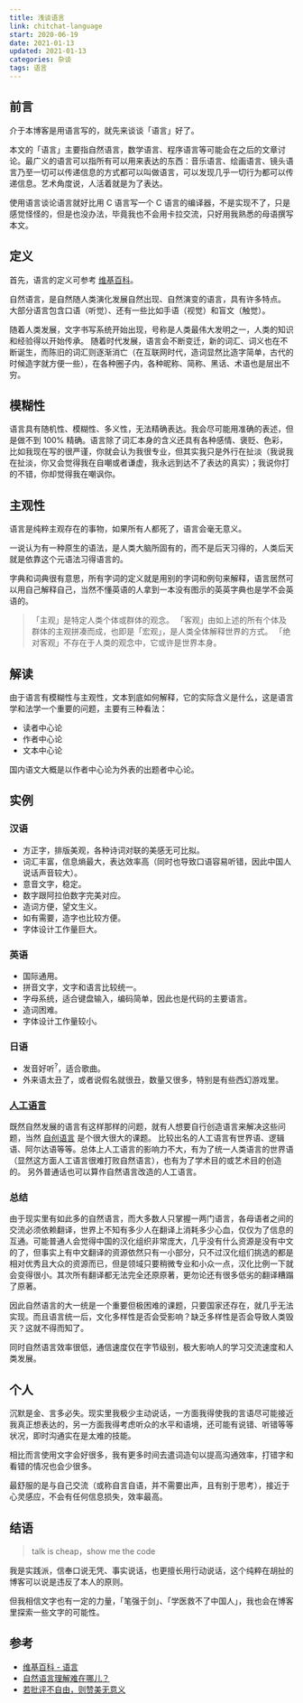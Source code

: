 ```yaml
---
title: 浅谈语言
link: chitchat-language
start: 2020-06-19
date: 2021-01-13
updated: 2021-01-13
categories: 杂谈
tags: 语言
---
```


## 前言

介于本博客是用语言写的，就先来谈谈「语言」好了。

本文的「语言」主要指自然语言，数学语言、程序语言等可能会在之后的文章讨论。最广义的语言可以指所有可以用来表达的东西：音乐语言、绘画语言、镜头语言乃至一切可以传递信息的方式都可以叫做语言，可以发现几乎一切行为都可以传递信息。艺术角度说，人活着就是为了表达。

使用语言谈论语言就好比用 C 语言写一个 C 语言的编译器，不是实现不了，只是感觉怪怪的，但是也没办法，毕竟我也不会用卡拉交流，只好用我熟悉的母语撰写本文。

<!-- more -->

## 定义

首先，语言的定义可参考 [维基百科](https://zh.wikipedia.org/wiki/%E8%AF%AD%E8%A8%80)。

自然语言，是自然随人类演化发展自然出现、自然演变的语言，具有许多特点。
大部分语言包含口语（听觉）、还有一些比如手语（视觉）和盲文（触觉）。

随着人类发展，文字书写系统开始出现，号称是人类最伟大发明之一，人类的知识和经验得以开始传承。
随着时代发展，语言会不断变迁，新的词汇、词义也在不断诞生，而陈旧的词汇则逐渐消亡（在互联网时代，造词显然比造字简单，古代的时候造字就方便一些），在各种圈子内，各种昵称、简称、黑话、术语也是层出不穷。

## 模糊性

语言具有随机性、模糊性、多义性，无法精确表达。我会尽可能用准确的表述，但是做不到 100% 精确。语言除了词汇本身的含义还具有各种感情、褒贬、色彩，比如我现在写的很严谨，你就会认为我很专业，但其实我只是外行在扯淡（我说我在扯淡，你又会觉得我在自嘲或者谦虚，我永远到达不了表达的真实）；我说你打的不错，你却觉得我在嘲讽你。

## 主观性

语言是纯粹主观存在的事物，如果所有人都死了，语言会毫无意义。

一说认为有一种原生的语法，是人类大脑所固有的，而不是后天习得的，人类后天就是依靠这个元语法习得语言的。

字典和词典很有意思，所有字词的定义就是用别的字词和例句来解释，语言居然可以用自己解释自己，当然不懂英语的人拿到一本没有图示的英英字典也是学不会英语的。

>「主观」是特定人类个体或群体的观念。
>「客观」由如上述的所有个体及群体的主观拼凑而成，也即是「宏观」，是人类全体解释世界的方式。
>「绝对客观」不存在于人类的观念中，它或许是世界本身。

## 解读

由于语言有模糊性与主观性，文本到底如何解释，它的实际含义是什么，这是语言学和法学一个重要的问题，主要有三种看法：

- 读者中心论
- 作者中心论
- 文本中心论

国内语文大概是以作者中心论为外表的出题者中心论。

## 实例

### 汉语

- 方正字，排版美观，各种诗词对联的美感无可比拟。
- 词汇丰富，信息熵最大，表达效率高（同时也导致口语容易听错，因此中国人说话声音较大）。
- 意音文字，稳定。
- 数字跟阿拉伯数字完美对应。
- 造词方便，望文生义。
- 如有需要，造字也比较方便。
- 字体设计工作量巨大。

### 英语

- 国际通用。
- 拼音文字，文字和语言比较统一。
- 字母系统，适合键盘输入，编码简单，因此也是代码的主要语言。
- 造词困难。
- 字体设计工作量较小。

### 日语

- 发音好听<sup>?</sup>，适合歌曲。
- 外来语太丑了，或者说假名就很丑，数量又很多，特别是有些西幻游戏里。

### [人工语言](https://zh.wikipedia.org/wiki/%E4%BA%BA%E5%B7%A5%E8%AA%9E%E8%A8%80)

既然自然发展的语言有这样那样的问题，就有人想要自行创造语言来解决这些问题，当然 [自创语言](https://www.zhihu.com/question/20794275) 是个很大很大的课题。
比较出名的人工语言有世界语、逻辑语、阿尔达语等等。总体上人工语言的影响力不大，有为了统一人类语言的世界语（显然这方面人工语言很难打败自然语言），也有为了学术目的或艺术目的创造的。
另外普通话也可以算作自然语言改造的人工语言。

### 总结

由于现实里有如此多的自然语言，而大多数人只掌握一两门语言，各母语者之间的交流必须依赖翻译，世界上不知有多少人在翻译上消耗多少心血，仅仅为了信息的互通。可能普通人会觉得中国的汉化组织非常庞大，几乎没有什么资源是没有中文的了，但事实上有中文翻译的资源依然只有一小部分，只不过汉化组们挑选的都是相对优秀且大众的资源而已，但是领域只要稍微专业和小众一点，汉化比例一下就会变得很小。其次所有翻译都无法完全还原原著，更勿论还有很多低劣的翻译糟蹋了原著。

因此自然语言的大一统是一个重要但极困难的课题，只要国家还存在，就几乎无法实现。而且语言统一后，文化多样性是否会受影响？缺乏多样性是否会导致人类毁灭？这就不得而知了。

同时自然语言效率很低，通信速度仅在字节级别，极大影响人的学习交流速度和人类发展。

## 个人

沉默是金、言多必失。现实里我极少主动说话，一方面我得使我的言语尽可能接近我真正想表达的，另一方面我得考虑听众的水平和语境，还可能有说错、听错等等状况，即时沟通实在是太难的技能。

相比而言使用文字会好很多，我有更多时间去遣词造句以提高沟通效率，打错字和看错的情况也会少很多。

最舒服的是与自己交流（或称自言自语，并不需要出声，且有别于思考），接近于心灵感应，不会有任何信息损失，效率最高。

## 结语

> talk is cheap，show me the code

我是实践派，信奉口说无凭、事实说话，也更擅长用行动说话，这个纯粹在胡扯的博客可以说是违反了本人的原则。

但我相信文字也有一定的力量，「笔强于剑」、「学医救不了中国人」，我也会在博客里探索一些文字的可能性。

## 参考

- [维基百科 - 语言](https://zh.wikipedia.org/wiki/%E8%AA%9E%E8%A8%80)
- [自然语言理解难在哪儿？](https://zhuanlan.zhihu.com/p/96801863)
- [若批评不自由，则赞美无意义](https://www.zhihu.com/question/317692887/answer/1124340839)
